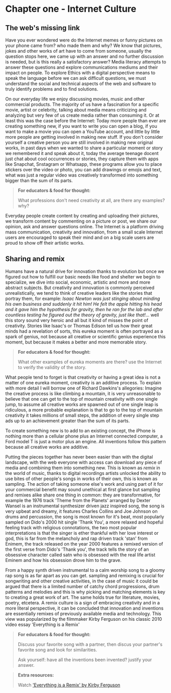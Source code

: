 # Chapter one - Internet Culture

## The web's missing link

Have you ever wondered were do the Internet memes or funny pictures on your phone came from? who made them and why? We know that pictures, jokes and other works of art have to come from someone, usually the question stops here, we came up with an answer and no further discussion is needed, but is this really a satisfactory answer? Media literacy attempts to answer these questions and explore communications mediums and their impact on people. To explore Ethics with a digital perspective means to speak the language before we can ask difficult questions, we must understand the social and technical aspects of the web and software to truly identify problems and to find solutions.

On our everyday life we enjoy discussing movies, music and other commercial products. The majority of us have a fascination for a specific movie, artist or celebrity, talking about media means criticizing and analyzing but very few of us create media rather than consuming it. Or at least this was the case before the Internet: Today more people than ever are creating something new, if you want to write you can open a blog, if you want to make a movie you can open a YouTube account, and little by little more people are getting involved in making new stuff. If you don't consider yourself a creative person you are still involved in making new original works, in past days when we wanted to share a particular moment or story we remembered it and speak about it, today the average teenage docent just chat about cool occurrences or stories, they capture them with apps like Snapchat, Snstagram or Whatsapp, these programs allow you to place stickers over the video or photo, you can add drawings or emojis and text, what was just a regular video was creatively transformed into something bigger than the sum of its parts.

> **For educators & food for thought:**
>
> What professions don't need creativity at all, are there any examples? why?

<!-- 

Create Your Own. (n.d.). Retrieved from https://www.snapchat.com/create

-->



Everyday people create content by creating and uploading their pictures, we transform content by commenting on a picture or post, we share our opinion, ask and answer questions online. The Internet is a platform driving mass communication, creativity and innovation, from a small scale Internet users are encouraged to speak their mind and on a big scale users are proud to show off their artistic works.

## Sharing and remix

Humans have a natural drive for innovation thanks to evolution but once we figured out how to fulfill our basic needs like food and shelter we begin to specialize, we dive into social, economic, artistic and more and more abstract subjects. But creativity and innovation is commonly perceived unrealistically, we tend to think of creative leaders like the stories that portray them, for example: _Isaac Newton was just stinging about minding his own business and suddenly it hit him! He felt the apple hitting his head and it gave him the hypothesis for gravity, then he ran for the lab and after countless testing he figured out the theory of gravity, just like that!_... well this story sound very heroic and all but it kind of misses the point of creativity. Stories like Isaac's or Thomas Edison tell us how their great minds had a revelation of sorts, this eureka moment is often portrayed as a spark of genius, not because all creative or scientific genius experience this moment, but because it makes a better and more memorable story.


> **For educators & food for thought:**
>
> What other examples of eureka moments are there? use the Internet to verify the validity of the story.


What people tend to forget is that creativity or having a great idea is not a matter of one eureka moment, creativity is an additive process. To explain with more detail I will borrow one of Richard Dawkins's allegories: Imagine the creative process is like climbing a mountain, it is very unreasonable to believe that one can get to the top of mountain creativity with one single jump, to assume all creative works are spawned out of one single leap is ridiculous, a more probable explanation is that to go to the top of mountain creativity it takes millions of small steps, the addition of every single step ads up to an achievement greater than the sum of its parts.



<!-- Dawkins, R. (1997). Climbing mount improbable. New York: W.W. Norton &. -->



To create something new is to add to an existing concept, the iPhone is nothing more than a cellular phone plus an Internet connected computer, a Ford model T is just a motor plus an engine. All inventions follow this pattern because all creative works are additive.

Putting the pieces together has never been easier than with the digital landscape, with the web everyone with access can download any piece of media and combining them into something new. This is known as _remix_ in the world of music, thanks to digital recordings artists unlocked the ability to use bites of other people's songs in works of their own, this is known as sampling. The action of taking someone else's work and using part of it for your commercial benefit may sound unethical at first glance but sampling and remixes alike share one thing in common: they are transformative, for example the 1976 track 'Theme from the Planets' arranged by Dexter Wansel is an instrumental synthesizer driven jazz inspired song, the song is very upbeat and dreamy, it features Charles Collins and Joe Johnson on drums and percussion, the song is most known for it's beat, most popularly sampled on Dido's 2000 hit single 'Thank You', a more relaxed and hopeful feeling track with religious connotations, the two most popular interpretations is that the singer is ether thankful with her love interest or god, this is far from the melancholy and rap driven track 'stan' from Enimem, the track released on the year 2000 features a remixed version of the first verse from Dido's 'Thank you', the track tells the story of an obsessive character called satn who is obsessed with the real life artist Eminem and how his obsession drove him to the grave.



<!-- 
Theme from the Planets

Dexter W. (1976). Theme from the Planets [Recorded by Dexter Wansel]. On Life on Mars [mp3]. Philadelphia, Pennsylvania:  Sigma Sound Studios



Thank You

Dido (2000). Thank You [Recorded by Dido ]. On No Angel [mp3]. London, England: Dido & Rollo


stan

Eminem (2000). Stan [Recorded by Eminem]. The Marshall Mathers LP [mp3]. Aftermath / Shady / Interscope

-->



From a happy synth driven instrumental to a calm worship song to a gloomy rap song is as far apart as you can get. sampling and remixing is crucial for songwriting and other creative activities, in the case of music it could be argued that there is a limited number of catchy chord progressions, drum patterns and melodies and this is why picking and matching elements is key to creating a great work of art. The same holds true for literature, movies, poetry, etcetera. A remix culture is a sign of embracing creativity and in a more literal perspective, it can be concluded that innovation and inventions are essentially remixes of previously available media and technology. This view was popularized by the filmmaker Kirby Ferguson on his classic 2010 video essay 'Everything is a Remix'

> **For educators & food for thought:**
>
> Discuss your favorite song with a partner, then discus your partner's favorite song and look for similarities.
>
> Ask yourself: have all the inventions been invented? justify your answer.

> **Extra resources:**
>
> Watch ['Everything is a Remix' by Kirby Ferguson](https://www.youtube.com/watch?v=nJPERZDfyWc)


<!-- 
talk about a hero with a thousend faces

Campbell, J. (2008). The hero with a thousand faces. Novato (California): New World Library.

heros journey and exaples like starwars


talk about inspiration

coppy transform compine evrything is a remix idea de el

trasnition to mind viruses (memes)

social media platforms and social presure, adiction by design

Search engines

Entetenig saervices

education services

culture and counter culture

copyright vs copyright on the internet

problems with copyright

# Enter software

software patents

 -->



<!--
Ferguson, K. (2010, October 27). Everything is a Remix. Retrieved from https://www.youtube.com/playlist?list=PLDQ6BYd73QHxgeNJPX8yZRcp8wF_B_tph
Original source: https://www.everythingisaremix.info/watch-the-series/
-->

